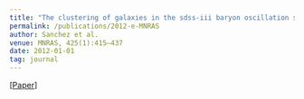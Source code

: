 ```yaml
---
title: "The clustering of galaxies in the sdss-iii baryon oscillation spectroscopic survey: cosmological implications of the large-scale two-point correlation function"
permalink: /publications/2012-e-MNRAS
author: Sanchez et al.
venue: MNRAS, 425(1):415–437
date: 2012-01-01
tag: journal
---
```


[[Paper](http://adsabs.harvard.edu/abs/2012MNRAS.425..415S)]
<br>
<br>
